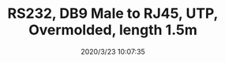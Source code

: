 ﻿---
layout: post 
title: RS232, DB9 Male to RJ45, UTP, Overmolded, length 1.5m
tags: 
categories: wire-harness
overview: RS232, DB9 Male to RJ45, UTP, Overmolded, length 1.5m
series: 
part_number: KR23
thumb_img: static/202003/288-thumb-20200323180813.jpg
small_img: static/202003/288-20200323180813.jpg
date: 2020/3/23 10:07:35
---



